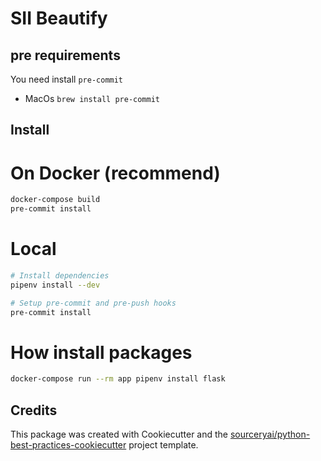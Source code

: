 # SII Beautify

## pre requirements

You need install `pre-commit`

* MacOs `brew install pre-commit`


## Install

# On Docker (recommend)
```bash
docker-compose build
pre-commit install
```

# Local

```bash
# Install dependencies
pipenv install --dev

# Setup pre-commit and pre-push hooks
pre-commit install
```

# How install packages

```bash
docker-compose run --rm app pipenv install flask
```

## Credits
This package was created with Cookiecutter and the [sourceryai/python-best-practices-cookiecutter](https://github.com/sourceryai/python-best-practices-cookiecutter) project template.
